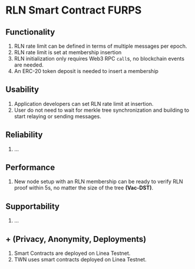 # RLN Smart Contract FURPS

## Functionality

1. RLN rate limit can be defined in terms of multiple messages per epoch.
2. RLN rate limit is set at membership insertion
3. RLN initialization only requires Web3 RPC `call`s, no blockchain events are needed.
4. An ERC-20 token deposit is needed to insert a membership

## Usability

1. Application developers can set RLN rate limit at insertion.
2. User do not need to wait for merkle tree synchronization and building to start relaying
   or sending messages.

## Reliability

1. ...

## Performance

1. New node setup with an RLN membership can be ready to verify RLN proof within 5s,
   no matter the size of the tree **(Vac-DST)**.

## Supportability

1. ...

## + (Privacy, Anonymity, Deployments)

1. Smart Contracts are deployed on Linea Testnet.
2. TWN uses smart contracts deployed on Linea Testnet.

